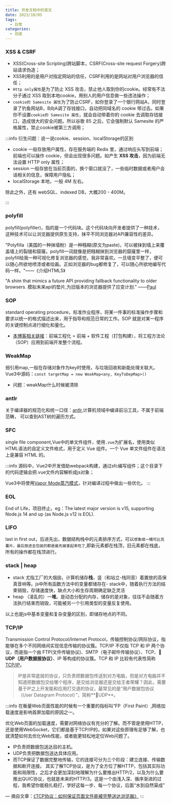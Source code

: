 ```yaml
---
title: 开发文档中的英文
date: 2023/10/05
tags:
  - 日常
categories:
  - 总结
---
```

### XSS & CSRF

- XSS(Cross-site Scripting)跨站脚本，CSRF(Cross-site request Forgery)跨站请求伪造；
- XSS利用的是用户对指定网站的信任，CSRF利用的是网站对用户浏览器的信任；
- `Http only属性`是为了防止 XSS 攻击，禁止他人取到你的cookie。经常有不法分子通过 XSS 取到本地cookie，用别人的用户信息做一些违法操作；
- `cookie的 Samesite 属性`为了防止CSRF，如你登录了一个银行网站A，同时登录了钓鱼网站B，B向A调了存钱接口，自动把同域名的 cookie 带过去。如果你不设置`cookie的 Samesite 属性`，就会自动带着你的 cookie 去调取存钱接口，造成很大的安全问题。所以谷歌 85 之后，它会强制默认 Samesite 的严格属性，禁止cookie被第三方调用；

:::info 衍生问题：说一说cookie、session、localStorage的区别

- cookie 一般存放用户属性，存在服务端的 Redis 里，通过响应头写到前端；前端也可以操作 cookie，但会出现很多问题。如产生 **XSS 攻击**，因为前端无法设置 HTTP only 属性；
- session 一般存放在当前页面的，换个窗口就没了，一些临时数据或者用户会话相关的信息，保障用户隐私；
- localStorage 本地，一般 4M 左右。

除此之外，还有 webSQL、indexed DB，大概200 - 400M。

:::
### polyfill

polyfill(polyfiller)，指的是一个代码块。这个代码块向开发者提供了一种技术， 这种技术可以让浏览器提供原生支持，抹平不同浏览器对API兼容性的差异。

"Polyfilla（美国的一种抹墙粉）是一种糨糊(原文为paste)，可以被抹到墙上来覆盖墙上的裂缝和窟窿。polyfill一词就像是把糨糊抹到浏览器的窟窿里一样，polyfill给我一种可视化修复浏览器的感觉，我非常喜欢。一旦墙变平整了，便可以随心所欲地喷漆或者绘画。正如浏览器的bug都修复了，可以随心所欲地编写代码一样。"——《介绍HTML5》

"A shim that mimics a future API providing fallback functionality to older browsers.
模拟未来api的垫片,为旧版本的浏览器提供了应变计划." ——[Paul](https://www.paulirish.com/)

### SOP

standard operating procedure，标准作业程序，将某一件事的标准操作步骤和要求以统一的格式描述出来，用于指导和规范日常的工作。SOP 就是对某一程序的关键控制点进行细化和量化。

- [本博客相关链接](/blogs/category1/2024/0417.html)：前端工程化 = 前端 + 软件工程（打包构建），将工程方法论（SOP）应用到前端开发整个流程。

### WeakMap

弱引用map,一般在存储对象作为key时使用，与垃圾回收和新能处理关联大。Vue3中源码：`const targetMap = new WeakMap<any, KeyToDepMap>() `

- 问题：weakMap什么时候被清除

### antlr

关于编译器的规范化和统一口径：[antlr](https://www.antlr.org/),计算机领域中编译前沿工具，不属于前端范畴， 可以查到AST树的遍历方式。

### SFC

single file component,Vue中的单文件组件，使用`.vue`为扩展名，使用类似HTML语法的自定义文件格式，用于定义 Vue 组件。一个 Vue 单文件组件在语法上是兼容 HTML 的。

:::info 
源码中，Vue2中开发借助webpack构建，通过sfc编写组件；这个目录下的代码逻辑会把.vue文件内容解析成js对象；

Vue3中将使用[Vapor Mode蒸汽模式](https://zhuanlan.zhihu.com/p/658849288)，针对编译过程中做出一些优化。
:::

### EOL

End of Life，项目终止。eg：The latest major version is v15, supporting Node.js 14 and up (as Node.js v12 is EOL).

### LIFO

last in first out，后进先出，数据结构栈中的元素排序方式，可以`想象成一桶可比克薯片，最后放进去包装的都是最先被拿起来吃了`,即新元素都在栈顶，旧元素都在栈底，所有的操作都在栈顶进行。

### stack | heap

- stack 尤指工厂的大烟囱，计算机储存**栈**，竖（和站立-栈同音）着置放的高保真音响等。js中所有函数方法中的变量都储存在- stack中，随着执行方法的结束销毁，存储速度快，缺点大小和生存周期确定缺乏灵活
- heap （凌乱的）一**堆**。是动态分配的内存，储存的是对象，往往不会随着方法执行结束而销毁，可能被另一个引用类型的变量反复使用。

以上也是js中基本变量和复杂变量的区别，即储存地点的不同。

### TCP/IP

Transmission Control Protocol/Internet Protocol，传输控制协议/网际协议，指能够在多个不同网络间实现信息传输的协议簇。TCP/IP 不仅指 TCP 和 IP 两个协议，而是指一个由 FTP(文件传输协议)、SMTP（电子邮件传输协议）、TCP、**👻UDP（用户数据报协议）**、IP 等构成的协议簇。TCP 和 IP 比较有代表性简称 [TCP/IP](https://baike.baidu.com/item/TCP/IP%E5%8D%8F%E8%AE%AE/212915)。

>IP是非常底层的协议，只负责把数据包传送到对方电脑，但是对方电脑并不知道把数据包交给哪个程序，是交给浏览器还是交给王者荣耀？因此，需要基于IP之上开发能和应用打交道的协议，最常见的是“用户数据包协议（User Datagram Protocol）”，简称**👻UDP**。

:::info
在衡量Web页面性能的时候有一个重要的指标叫“FP（First Paint）,网络加载速度是影响首屏加载的原因之一。

优化Web页面的加载速度，需要对网络协议有充分的了解。而不管是使用HTTP，还是使用WebSocket，它们都是基于TCP/IP的，如果对这些原理有足够了解，也就清楚如何去优化Web性能，或者能更轻松地定位Web问题了。

- IP负责把数据包送达目的主机。
- UDP负责把数据包送达具体应用。
- 而TCP保证了数据完整地传输，它的连接可分为三个阶段：建立连接、传输数据和断开连接。
其实了解TCP协议，是为了全方位了解HTTP，包括其实际功能和局限性，之后才会更加深刻地理解为什么要推出HTTP/2，以及为什么要推出QUIC协议，也就是未来的HTTP/3。这是一个由浅入深、循序渐进的过程，我希望你能稳扎稳打，学好这每一步、每一个协议，后面“水到自然渠成”

— 摘自文章：[《TCP协议：如何保证页面文件能被完整送达浏览器》](https://blog.poetries.top/browser-working-principle/guide/part1/lesson02.html#%E4%B8%80%E4%B8%AA%E6%95%B0%E6%8D%AE%E5%8C%85%E7%9A%84-%E6%97%85%E7%A8%8B)
:::
